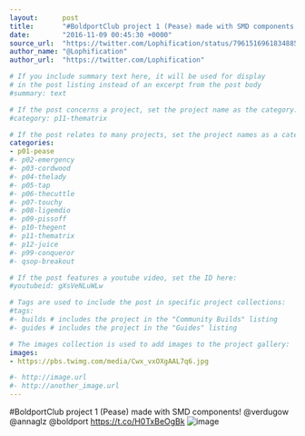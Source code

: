 ```yaml
---
layout:      post
title:       "#BoldportClub project 1 (Pease) made with SMD components! @verdugow @annaglz @boldport"
date:        "2016-11-09 00:45:30 +0000"
source_url:  "https://twitter.com/Lophification/status/796151696183488514"
author_name: "@Lophification"
author_url:  "https://twitter.com/Lophification"

# If you include summary text here, it will be used for display
# in the post listing instead of an excerpt from the post body
#summary: text

# If the post concerns a project, set the project name as the category:
#category: p11-thematrix

# If the post relates to many projects, set the project names as a categories array:
categories:
- p01-pease
#- p02-emergency
#- p03-cordwood
#- p04-thelady
#- p05-tap
#- p06-thecuttle
#- p07-touchy
#- p08-ligemdio
#- p09-pissoff
#- p10-thegent
#- p11-thematrix
#- p12-juice
#- p99-conqueror
#- qsop-breakout

# If the post features a youtube video, set the ID here:
#youtubeid: gXsVeNLuWLw

# Tags are used to include the post in specific project collections:
#tags:
#- builds # includes the project in the "Community Builds" listing
#- guides # includes the project in the "Guides" listing

# The images collection is used to add images to the project gallery:
images:
- https://pbs.twimg.com/media/Cwx_vxOXgAAL7q6.jpg

#- http://image.url
#- http://another_image.url
---
```


#BoldportClub project 1 (Pease) made with SMD components! @verdugow @annaglz @boldport https://t.co/H0TxBeOgBk
![image](https://pbs.twimg.com/media/Cwx_vxOXgAAL7q6.jpg)


